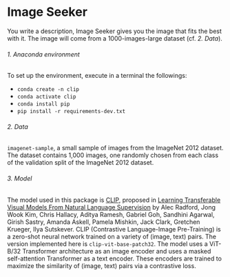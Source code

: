# Image Seeker

You write a description, Image Seeker gives you the image that fits the best with it. The image will come from a 1000-images-large dataset (cf. *2. Data*).


###### 1. Anaconda environment

To set up the environment, execute in a terminal the followings:

* `conda create -n clip`
* `conda activate clip`
* `conda install pip`
* `pip install -r requirements-dev.txt`


###### 2. Data

``imagenet-sample``, a small sample of images from the ImageNet 2012 dataset. The dataset contains 1,000 images, one randomly chosen from each class of the validation split of the ImageNet 2012 dataset.


###### 3. Model

The model used in this package is [CLIP](https://openai.com/research/clip), proposed in [Learning Transferable Visual Models From Natural Language Supervision](https://arxiv.org/abs/2103.00020) by Alec Radford, Jong Wook Kim, Chris Hallacy, Aditya Ramesh, Gabriel Goh, Sandhini Agarwal, Girish Sastry, Amanda Askell, Pamela Mishkin, Jack Clark, Gretchen Krueger, Ilya Sutskever. CLIP (Contrastive Language-Image Pre-Training) is a zero-shot neural network trained on a variety of (image, text) pairs.
The version implemented here is `clip-vit-base-patch32`. The model uses a ViT-B/32 Transformer architecture as an image encoder and uses a masked self-attention Transformer as a text encoder. These encoders are trained to maximize the similarity of (image, text) pairs via a contrastive loss.
